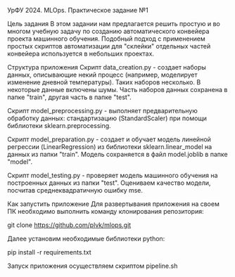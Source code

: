 УрФУ 2024. MLOps. Практическое задание №1

Цель задания
В этом задании нам предлагается решить простую и во многом учебную задачу по созданию автоматического конвейера проекта машинного обучения. Подобный подход с применением простых скриптов автоматизации для "склейки" отдельных частей конвейера используется в небольших проектах.

Структура приложения
Скрипт data_creation.py - создает наборы данных, описывающие некий процесс (например, моделирует изменение дневной температуры). Таких наборов несколько. В некоторые данные включены шумы. Часть наборов данных сохранена в папке "train", другая часть в папке "test".

Скрипт model_preprocessing.py - выполняет предварительную обработку данных: стандартизацию (StandardScaler) при помощи библиотеки sklearn.preprocessing.

Скрипт model_preparation.py - создает и обучает модель линейной регрессии (LinearRegression) из библиотеки sklearn.linear_model на данных из папки "train". Модель сохраняется в файл model.joblib в папке "model".

Скрипт model_testing.py - проверяет модель машинного обучения на построенных данных из папки "test". Оцениваем качество модели, посчитав среднеквадратичную ошибку mse.

Как запустить приложение
Для развертывания приложения на своем ПК необходимо выполнить команду клонирования репозитория:

git clone https://github.com/plvk/mlops.git

Далее установим необходимые библиотеки python:

pip install -r requirements.txt

Запуск приложения осуществляем скриптом pipeline.sh
